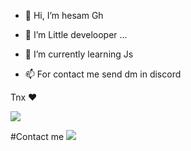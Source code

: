 - 👋 Hi, I’m hesam Gh
- 👀 I’m Little develooper ...
- 🌱 I’m currently learning Js

- 📫 For contact me send dm in discord 

Tnx ❤


<img src="https://discord.c99.nl/widget/theme-2/556854910805737478.png" >

#Contact me <img src="https://cdn.discordapp.com/attachments/835419931641380874/848960460325650432/68747470733a2f2f6d656469612e67697068792e636f6d2f6d656469612f57556c706c634d704f43456d5447427442572f67.gif?size=32*32" >



<!---
hesawmgh1098/hesawmgh1098 is a ✨ special ✨ repository because its `README.md` (this file) appears on your GitHub profile.
You can click the Preview link to take a look at your changes.
--->
